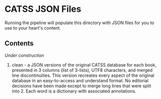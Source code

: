 # CATSS JSON Files

Running the pipeline will populate this directory with JSON files
for you to use to your heart's content. 

## Contents

*Under construction*

1) clean - a JSON versions of the original CATSS database for each book, presented in 3 columns (list of 3-lists), UTF8 characters, and merged line discontinuities. This version recreates every aspect of the original database in an easy-to-access and understand format. No editorial decisions have been made except to merge long lines that were split into 2. Each word is a dictionary with associated annotations.